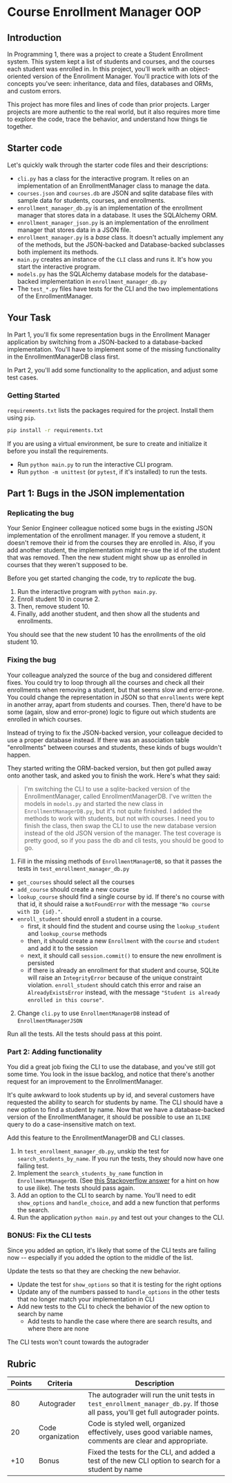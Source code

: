 # Course Enrollment Manager OOP

## Introduction

In Programming 1, there was a project to create a Student Enrollment system. This system kept a list of students and courses, and the courses each student was enrolled in. In this project, you'll work with an object-oriented version of the Enrollment Manager. You'll practice with lots of the concepts you've seen: inheritance, data and files, databases and ORMs, and custom errors.

This project has more files and lines of code than prior projects. Larger projects are more authentic to the real world, but it also requires more time to explore the code, trace the behavior, and understand how things tie together.

## Starter code

Let's quickly walk through the starter code files and their descriptions:

- `cli.py` has a class for the interactive program. It relies on an implementation of an EnrollmentManager class to manage the data.
- `courses.json` and `courses.db` are JSON and sqlite database files with sample data for students, courses, and enrollments.
- `enrollment_manager_db.py` is an implementation of the enrollment manager that stores data in a database. It uses the SQLAlchemy ORM.
- `enrollment_manager_json.py` is an implementation of the enrollment manager that stores data in a JSON file.
- `enrollment_manager.py` is a _base_ class. It doesn't actually implement any of the methods, but the JSON-backed and Database-backed subclasses both implement its methods.
- `main.py` creates an instance of the `CLI` class and runs it. It's how you start the interactive program.
- `models.py` has the SQLAlchemy database models for the database-backed implementation in  `enrollment_manager_db.py`
- The `test_*.py` files have tests for the CLI and the two implementations of the EnrollmentManager.

## Your Task

In Part 1, you'll fix some representation bugs in the Enrollment Manager application by switching from a JSON-backed to a database-backed implementation. You'll have to implement some of the missing functionality in the EnrollmentManagerDB class first.

In Part 2, you'll add some functionality to the application, and adjust some test cases.

### Getting Started

`requirements.txt` lists the packages required for the project. Install them using `pip`.

```sh
pip install -r requirements.txt
```

If you are using a virtual environment, be sure to create and initialize it before you install the requirements.

- Run `python main.py` to run the interactive CLI program.
- Run `python -m unittest` (or `pytest`, if it's installed) to run the tests.

## Part 1: Bugs in the JSON implementation

### Replicating the bug

Your Senior Engineer colleague noticed some bugs in the existing JSON implementation of the enrollment manager. If you remove a student, it doesn't remove their id from the courses they are enrolled in. Also, if you add another student, the implementation might re-use the id of the student that was removed. Then the new student might show up as enrolled in courses that they weren't supposed to be.

Before you get started changing the code, try to _replicate_ the bug.

1. Run the interactive program with `python main.py`.
2. Enroll student 10 in course 2.
3. Then, remove student 10.
4. Finally, add another student, and then show all the students and enrollments.

You should see that the new student 10 has the enrollments of the old student 10.

### Fixing the bug

Your colleague analyzed the source of the bug and considered different fixes. You could try to loop through all the courses and check all their enrollments when removing a student, but that seems slow and error-prone. You could change the representation in JSON so that `enrollments` were kept in another array, apart from students and courses. Then, there'd have to be some (again, slow and error-prone) logic to figure out which students are enrolled in which courses.

Instead of trying to fix the JSON-backed version, your colleague decided to use a proper database instead. If there was an association table "enrollments" between courses and students, these kinds of bugs wouldn't happen.

They started writing the ORM-backed version, but then got pulled away onto another task, and asked you to finish the work. Here's what they said:

> I'm switching the CLI to use a sqlite-backed version of the EnrollmentManager, called EnrollmentManagerDB. I've written the models in `models.py` and started the new class in `EnrollmentManagerDB.py`, but it's not quite finished. I added the methods to work with students, but not with courses.
> I need you to finish the class, then swap the CLI to use the new database version instead of the old JSON version of the manager.
> The test coverage is pretty good, so if you pass the db and cli tests, you should be good to go.

1. Fill in the missing methods of `EnrollmentManagerDB`, so that it passes the tests in `test_enrollment_manager_db.py`
  - `get_courses` should select all the courses
  - `add_course` should create a new course
  - `lookup_course` should find a single course by id. If there's no course with that id, it should raise a `NotFoundError` with the message `"No course with ID {id}."`.
  - `enroll_student` should enroll a student in a course.
    - first, it should find the student and course using the `lookup_student` and `lookup_course` methods
    - then, it should create a new `Enrollment` with the `course` and `student` and add it to the session
    - next, it should call `session.commit()` to ensure the new enrollment is persisted
    - if there is already an enrollment for that student and course, SQLite will raise an `IntegrityError` because of the unique constraint violation. `enroll_student` should catch this error and raise an `AlreadyExistsError` instead, with the message `"Student is already enrolled in this course"`.
2. Change `cli.py` to use `EnrollmentManagerDB` instead of `EnrollmentManagerJSON`

Run all the tests. All the tests should pass at this point.

### Part 2: Adding functionality

You did a great job fixing the CLI to use the database, and you've still got some time. You look in the issue backlog, and notice that there's another request for an improvement to the EnrollmentManager.

It's quite awkward to look students up by id, and several customers have requested the ability to search for students by name. The CLI should have a new option to find a student by name. Now that we have a database-backed version of the EnrollmentManager, it should be possible to use an `ILIKE` query to do a case-insensitive match on text.

Add this feature to the EnrollmentManagerDB and CLI classes.

1. In `test_enrollment_manager_db.py`, unskip the test for `search_students_by_name`. If you run the tests, they should now have one failing test.
2. Implement the `search_students_by_name` function in `EnrollmentManagerDB`. (See [this Stackoverflow answer](https://stackoverflow.com/a/54672057/3574917) for a hint on how to use ilike). The tests should pass again.
3. Add an option to the CLI to search by name. You'll need to edit `show_options` and `handle_choice`, and add a new function that performs the search.
4. Run the application `python main.py` and test out your changes to the CLI.

### BONUS: Fix the CLI tests

Since you added an option, it's likely that some of the CLI tests are failing now -- especially if you added the option to the middle of the list.

Update the tests so that they are checking the new behavior.
- Update the test for `show_options` so that it is testing for the right options
- Update any of the numbers passed to `handle_options` in the other tests that no longer match your implementation in CLI
- Add new tests to the CLI to check the behavior of the new option to search by name
  - Add tests to handle the case where there are search results, and where there are none

The CLI tests won't count towards the autograder

## Rubric

Points | Criteria | Description
--------- | ------- | ---------
80 | Autograder | The autograder will run the unit tests in `test_enrollment_manager_db.py`. If those all pass, you'll get full autograder points.
20 | Code organization | Code is styled well, organized effectively, uses good variable names, comments are clear and appropriate.
+10 | Bonus | Fixed the tests for the CLI, and added a test of the new CLI option to search for a student by name